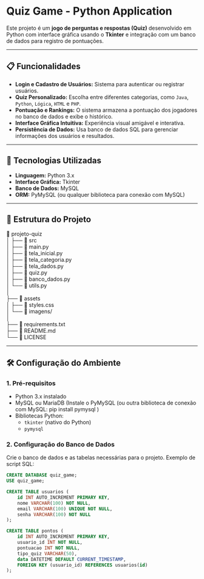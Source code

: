 # Quiz Game - Python Application

Este projeto é um **jogo de perguntas e respostas (Quiz)** desenvolvido em Python com interface gráfica usando o **Tkinter** e integração com um banco de dados para registro de pontuações. 

---

## **📋 Funcionalidades**

- **Login e Cadastro de Usuários:** Sistema para autenticar ou registrar usuários.
- **Quiz Personalizado:** Escolha entre diferentes categorias, como `Java`, `Python`, `Lógica`, `HTML` e `PHP`.
- **Pontuação e Rankings:** O sistema armazena a pontuação dos jogadores no banco de dados e exibe o histórico.
- **Interface Gráfica Intuitiva:** Experiência visual amigável e interativa.
- **Persistência de Dados:** Usa banco de dados SQL para gerenciar informações dos usuários e resultados.

---

## **🚀 Tecnologias Utilizadas**

- **Linguagem:** Python 3.x  
- **Interface Gráfica:** Tkinter  
- **Banco de Dados:** MySQL  
- **ORM:** PyMySQL (ou qualquer biblioteca para conexão com MySQL)  

---

## **📂 Estrutura do Projeto**

📁 projeto-quiz <br>
│
├── 📁 src                
│   ├── 📄 main.py       
│   ├── 📄 tela_inicial.py  <br>
│   ├── 📄 tela_categoria.py  <br>
│   ├── 📄 tela_dados.py  
│   ├── 📄 quiz.py       
│   ├── 📄 banco_dados.py  <br>
│   └── 📄 utils.py <br>
│ <br>
├── 📁 assets  <br>
│   ├── 📄 styles.css  <br>
│   └── 📄 imagens/ <br>
│ <br>
├── 📄 requirements.txt <br>
├── 📄 README.md  <br>
└── 📄 LICENSE 



---

## **🛠️ Configuração do Ambiente**

### 1. **Pré-requisitos**
- Python 3.x instalado
- MySQL ou MariaDB  (Instale o PyMySQL (ou outra biblioteca de conexão com MySQL: pip install pymysql )
- Bibliotecas Python:
  - `tkinter` (nativo do Python)
  - `pymysql`

### 2. **Configuração do Banco de Dados**
Crie o banco de dados e as tabelas necessárias para o projeto. Exemplo de script SQL:

```sql
CREATE DATABASE quiz_game;
USE quiz_game;

CREATE TABLE usuarios (
    id INT AUTO_INCREMENT PRIMARY KEY,
    nome VARCHAR(100) NOT NULL,
    email VARCHAR(100) UNIQUE NOT NULL,
    senha VARCHAR(100) NOT NULL
);

CREATE TABLE pontos (
    id INT AUTO_INCREMENT PRIMARY KEY,
    usuario_id INT NOT NULL,
    pontuacao INT NOT NULL,
    tipo_quiz VARCHAR(50),
    data DATETIME DEFAULT CURRENT_TIMESTAMP,
    FOREIGN KEY (usuario_id) REFERENCES usuarios(id)
);


